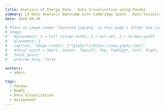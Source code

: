 ```yaml
---
title: Analysis of Energy Data - Data Visualisation using Pandas 
summary: L4 Data Analysis Bootcamp with Cambridge Spark - Data Visualisation assignment. #shows on the homepage
date: 2024-04-30

# Place an image named `featured.jpg/png` in this page's folder and customize its options here.
# image:
#   #placement: 1 = Full column width, 2 = Out-set, 3 = Screen-width 
#   placement: 1
#   caption: 'Image credit: [**giphy**](https://www.giphy.com/)'
#   #focal point = Smart, Center, TopLeft, Top, TopRight, Left, Right, BottomLeft, Bottom, or BottomRight
#   focal_point: ''
#   preview_only: false

authors:
  - admin

tags:
  - Pandas
  - NumPy
  - Data Visualisation
  - Assignment
---
```


<!-- intro/summary

### 


![screen reader text](screenshot-1.png "screenshot-1")


```python 

``` 

### 



###


###


###


###


### 

###


### Aftermath - What did I learn?
 -->
